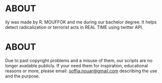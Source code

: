 # ABOUT
ily was made by R. MOUFFOK and me during our bachelor degree. It helps detect radicalization or terrorist acts in REAL TIME using twitter API.
# ABOUT
Due to past copyright problems and a misuse of them, our scripts are no longer available publicly.
If your need them for inspiration, educational reasons or more, please email: soffia.nouar@gmail.com describing the use and the purpose.
